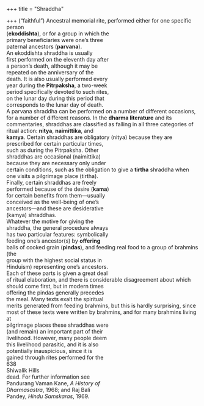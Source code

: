 +++
title = "Shraddha"

+++
(“faithful”) Ancestral memorial rite, performed either for one specific person  
(**ekoddishta**), or for a group in which the  
primary beneficiaries were one’s three  
paternal ancestors (**parvana**).  
An ekoddishta shraddha is usually  
first performed on the eleventh day after  
a person’s death, although it may be  
repeated on the anniversary of the  
death. It is also usually performed every  
year during the **Pitrpaksha**, a two-week  
period specifically devoted to such rites,  
on the lunar day during this period that  
corresponds to the lunar day of death.  
A parvana shraddha can be performed on a number of different occasions, for a number of different reasons. In the **dharma literature** and its  
commentaries, shraddhas are classified as falling in all three categories of  
ritual action: **nitya**, **naimittika**, and  
**kamya**. Certain shraddhas are obligatory (nitya) because they are prescribed for certain particular times,  
such as during the Pitrpaksha. Other  
shraddhas are occasional (naimittika)  
because they are necessary only under  
certain conditions, such as the obligation to give a **tirtha** shraddha when  
one visits a pilgrimage place (tirtha).  
Finally, certain shraddhas are freely  
performed because of the desire (**kama**)  
for certain benefits from them—usually  
conceived as the well-being of one’s  
ancestors—and these are desiderative  
(kamya) shraddhas.  
Whatever the motive for giving the  
shraddha, the general procedure always  
has two particular features: symbolically  
feeding one’s ancestor(s) by **offering**  
balls of cooked grain (**pindas**), and feeding real food to a group of brahmins (the  
group with the highest social status in  
Hinduism) representing one’s ancestors.  
Each of these parts is given a great deal  
of ritual elaboration, and there is considerable disagreement about which  
should come first, but in modern times  
offering the pindas generally precedes  
the meal. Many texts exalt the spiritual  
merits generated from feeding brahmins, but this is hardly surprising, since  
most of these texts were written by brahmins, and for many brahmins living at  
pilgrimage places these shraddhas were  
(and remain) an important part of their  
livelihood. However, many people deem  
this livelihood parasitic, and it is also  
potentially inauspicious, since it is  
gained through rites performed for the  
638  
Shiwalik Hills  
dead. For further information see  
Pandurang Vaman Kane, *A History of*  
*Dharmasastra*, 1968; and Raj Bali  
Pandey, *Hindu Samskaras*, 1969.